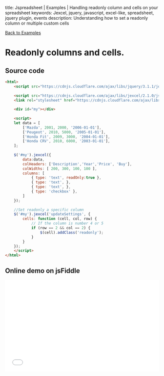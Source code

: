 title: Jspreadsheet | Examples | Handling readonly column and cells on your spreadsheet
keywords: Jexcel, jquery, javascript, excel-like, spreadsheet, jquery plugin, events
description: Understanding how to set a readonly column or multiple custom cells

[Back to Examples](/jspreadsheet/v2/examples)

# Readonly columns and cells.

## Source code

```html
<html>
    <script src="https://cdnjs.cloudflare.com/ajax/libs/jquery/3.1.1/jquery.min.js"></script>
    
    <script src="https://cdnjs.cloudflare.com/ajax/libs/jexcel/2.1.0/js/jquery.jexcel.js"></script>
    <link rel="stylesheet" href="https://cdnjs.cloudflare.com/ajax/libs/jexcel/2.1.0/css/jquery.jexcel.min.css" type="text/css" />
    
    <div id="my"></div>
    
    <script>
    let data = [
        ['Mazda', 2001, 2000, '2006-01-01'],
        ['Peugeot', 2010, 5000, '2005-01-01'],
        ['Honda Fit', 2009, 3000, '2004-01-01'],
        ['Honda CRV', 2010, 6000, '2003-01-01'],
    ];
    
    $('#my').jexcel({
        data:data,
        colHeaders: ['Description','Year','Price', 'Buy'],
        colWidths: [ 200, 300, 100, 100 ],
        columns: [
            { type: 'text', readOnly:true },
            { type: 'text', },
            { type: 'text', },
            { type: 'checkbox' },
        ]
    });
    
    //Set readonly a specific column
    $('#my').jexcel('updateSettings', {
        cells: function (cell, col, row) {
            // If the column is number 4 or 5
            if (row == 2 && col == 2) {
                $(cell).addClass('readonly');
            }
        }
    });
    </script>
</html>
```  

## Online demo on jsFiddle


<iframe width="100%" height="300" src="//jsfiddle.net/hodware/LL0sexgt/embedded/js,html,result/" allowfullscreen="allowfullscreen" frameborder="0"></iframe>
